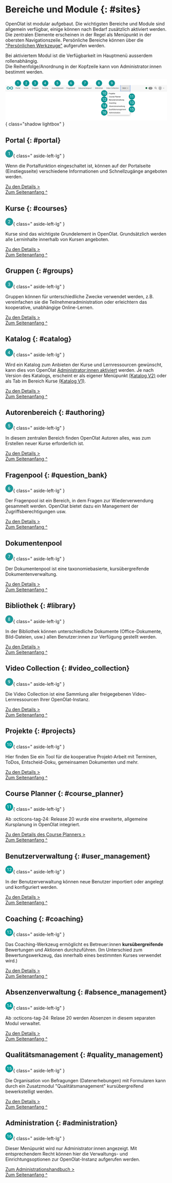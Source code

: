 # Bereiche und Module {: #sites}

OpenOlat ist modular aufgebaut. Die wichtigsten Bereiche und Module sind allgemein verfügbar, einige können nach Bedarf zusätzlich aktiviert werden. Die zentralen Elemente erscheinen in der Regel als Menüpunkt in der obersten Navigationszeile. Persönliche Bereiche können über die ["Persönlichen Werkzeuge"](../personal_menu/Personal_Tools.de.md) aufgerufen werden.

Bei aktiviertem Modul ist die Verfügbarkeit im Hauptmenü ausserdem rollenabhängig.<br>
Die Reihenfolge/Anordnung in der Kopfzeile kann von Administrator:innen bestimmt werden.

![sites_v2_de.png](assets/sites_v2_de.png){ class="shadow lightbox" }


## Portal {: #portal}

![1_green_24.png](assets/1_green_24.png){ class=" aside-left-lg" }

Wenn die Portalfunktion eingeschaltet ist, können auf der Portalseite (Einstiegsseite) verschiedene Informationen und Schnellzugänge angeboten werden.

[Zu den Details >](../basic_concepts/Portal_configuration.de.md)<br>
[Zum Seitenanfang ^](#sites)


## Kurse {: #courses}

![2_green_24.png](assets/2_green_24.png){ class=" aside-left-lg" }

Kurse sind das wichtigste Grundelement in OpenOlat. Grundsätzlich werden alle Lerninhalte innerhalb von Kursen angeboten. 

[Zu den Details >](Courses.de.md)<br>
[Zum Seitenanfang ^](#sites)


## Gruppen {: #groups}

![3_green_24.png](assets/3_green_24.png){ class=" aside-left-lg" }

Gruppen können für unterschiedliche Zwecke verwendet werden, z.B. vereinfachen sie die Teilnehmeradministration oder erleichtern das kooperative, unabhängige Online-Lernen. 

[Zu den Details >](Group_Management.de.md)<br>
[Zum Seitenanfang ^](#sites)


## Katalog {: #catalog}

![4_green_24.png](assets/4_green_24.png){ class=" aside-left-lg" }

Wird ein Katalog zum Anbieten der Kurse und Lernressourcen gewünscht, kann dies von OpenOlat [Administrator:innen aktiviert](../../manual_admin/administration/Modules_Catalog_2.0.de.md) werden. Je nach Version des Katalogs, erscheint er als eigener Menüpunkt [(Katalog V2)](../area_modules/catalog2.0.de.md) oder als Tab im Bereich Kurse [(Katalog V1)](../area_modules/catalog1.0.de.md). 

[Zu den Details >](catalog2.0.de.md)<br>
[Zum Seitenanfang ^](#sites)


## Autorenbereich {: #authoring}

![5_green_24.png](assets/5_green_24.png){ class=" aside-left-lg" }

In diesem zentralen Bereich finden OpenOlat Autoren alles, was zum Erstellen neuer Kurse erforderlich ist.

[Zu den Details >](Authoring.de.md)<br>
[Zum Seitenanfang ^](#sites)



## Fragenpool {: #question_bank}

![6_green_24.png](assets/6_green_24.png){ class=" aside-left-lg" }

Der Fragenpool ist ein Bereich, in dem Fragen zur Wiederverwendung gesammelt werden. OpenOlat bietet dazu ein Management der Zugriffsberechtigungen usw.

[Zu den Details >](Question_Bank.de.md)<br>
[Zum Seitenanfang ^](#sites)


## Dokumentenpool

![7_green_24.png](assets/7_green_24.png){ class=" aside-left-lg" }

Der Dokumentenpool ist eine taxonomiebasierte, kursübergreifende Dokumentenverwaltung.

[Zu den Details >](../../manual_admin/administration/Modules_Document_pool.de.md)<br>
[Zum Seitenanfang ^](#sites)



## Bibliothek  {: #library}

![8_green_24.png](assets/8_green_24.png){ class=" aside-left-lg" }

In der Bibliothek können unterschiedliche Dokumente (Office-Dokumente, Bild-Dateien, usw.) allen Benutzer:innen zur Verfügung gestellt werden.

[Zu den Details >](Library.de.md)<br>
[Zum Seitenanfang ^](#sites)



## Video Collection  {: #video_collection}

![9_green_24.png](assets/9_green_24.png){ class=" aside-left-lg" }

Die Video Collection ist eine Sammlung aller freigegebenen Video-Lernressourcen Ihrer OpenOlat-Instanz.

[Zu den Details >](Video_Collection.de.md)<br>
[Zum Seitenanfang ^](#sites)



## Projekte  {: #projects}

![10_green_24.png](assets/10_green_24.png){ class=" aside-left-lg" }

Hier finden Sie ein Tool für die kooperative Projekt-Arbeit mit Terminen, ToDos, Entscheid-Doku, gemeinsamen Dokumenten und mehr. 

[Zu den Details >](Project_Overview.de.md)<br>
[Zum Seitenanfang ^](#sites)



## Course Planner  {: #course_planner}

![11_green_24.png](assets/11_green_24.png){ class=" aside-left-lg" }

Ab :octicons-tag-24: Release 20 wurde eine erweiterte, allgemeine Kursplanung in OpenOlat integriert.

[Zu den Details des Course Planners >](Course_Planner.de.md)<br>
[Zum Seitenanfang ^](#sites)



## Benutzerverwaltung {: #user_management}

![12_green_24.png](assets/12_green_24.png){ class=" aside-left-lg" }

In der Benutzerverwaltung können neue Benutzer importiert oder angelegt und konfiguriert werden. 

[Zu den Details >](../../manual_admin/usermanagement.de.md)<br>
[Zum Seitenanfang ^](#sites)


## Coaching  {: #coaching}

![13_green_24.png](assets/13_green_24.png){ class=" aside-left-lg" }

Das Coaching-Werkzeug ermöglicht es Betreuer:innen **kursübergreifende** Bewertungen und Aktionen durchzuführen. (Im Unterschied zum Bewertungswerkzeug, das innerhalb eines bestimmten Kurses verwendet wird.) 

[Zu den Details >](Coaching.de.md)<br>
[Zum Seitenanfang ^](#sites)


## Absenzenverwaltung {: #absence_management}

![14_green_24.png](assets/14_green_24.png){ class=" aside-left-lg" }

Ab :octicons-tag-24: Relase 20 werden Absenzen in diesem separaten Modul verwaltet.

[Zu den Details >](Absence_Management.de.md)<br>
[Zum Seitenanfang ^](#sites)


## Qualitätsmanagement {: #quality_management}

![15_green_24.png](assets/15_green_24.png){ class=" aside-left-lg" }

Die Organisation von Befragungen (Datenerhebungen) mit Formularen kann durch ein Zusatzmodul "Qualitätsmanagement" kursübergreifend bewerkstelligt werden.

[Zu den Details >](Quality_Management.de.md)<br>
[Zum Seitenanfang ^](#sites)


## Administration  {: #administration}

![16_green_24.png](assets/16_green_24.png){ class=" aside-left-lg" }

Dieser Menüpunkt wird nur Administrator:innen angezeigt. Mit entsprechendem Recht können hier die Verwaltungs- und Einrichtungsoptionen zur OpenOlat-Instanz aufgerufen werden.

[Zum Administrationshandbuch >](../../manual_admin/administration/System.de.md)<br>
[Zum Seitenanfang ^](#sites)


